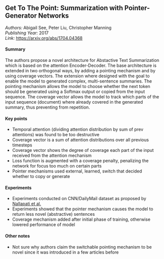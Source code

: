 ## Get To The Point: Summarization with Pointer-Generator Networks 
_Authors:_ Abigail See, Peter Liu, Christopher Manning   
_Publishing Year:_ 2017     
_Link:_ https://arxiv.org/abs/1704.04368

#### Summary
The authors propose a novel architecture for Abstactive Text Summarization which is based on the attention Encoder-Decoder. The base architecture is extended in two orthogonal ways, by adding a pointing mechanism and by using coverage vectors. The extension where designed with the goal to enable the model to generated complex, multi-sentence summaries. The pointing mechanism allows the model to choose whether the next token should be generated using a Softmax output or copied from the input sequence. The coverage vector allows the model to track which parts of the input sequence (document) where already covered in the generated summary, thus preventing from repetition. 

#### Key points
- Temporal attention (dividing attention distribution by sum of prev attentions) was found to be too destructive
- Coverage vector is a sum of attention distributions over all previous timesteps
- Coverage vector shows the degree of coverage each part of the input received from the attention mechanism
- Loss function is augmented with a coverage penalty, penalizing the network for focus too much on certain parts
- Pointer mechanisms used external, learned, switch that decided whether to copy or generate

#### Experiments
- Experiments conducted on CNN/DailyMail dataset as proposed by [Nallapati et al.](abstractive-text-sum-rnns-beyond.md)
- Experiments showed that the pointer mechanism causes the model to return less novel (abstractive) sentences
- Coverage mechanism added after initial phase of training, otherwise lowered performance of model

#### Other notes
- Not sure why authors claim the switchable pointing mechanism to be novel since it was introduced in a few articles before
